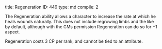 title:          Regeneration
ID:             449
type:           md
compile:        2


The Regeneration ability allows a character to increase the rate at which he heals wounds naturally. This does not include regrowing limbs and the like by default, although with the GMs permission Regeneration can do so for +1 aspect.

Regeneration costs 3 CP per rank, and cannot be tied to an attribute.